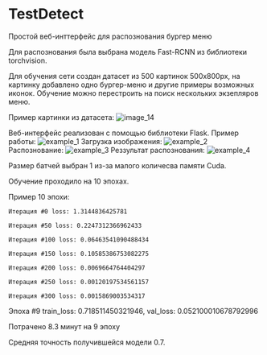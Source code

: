 # TestDetect
Простой веб-инттерфейс для распознования бургер меню

Для распознования была выбрана модель Fast-RCNN из библиотеки torchvision.

Для обучения сети создан датасет из 500 картинок 500х800px, на картинку добавлено одно бургер-меню и другие примеры возможных иконок. Обучение можно перестроить на поиск нескольких экзепляров меню.

Пример картинки из датасета:
![image_14](https://github.com/ChEktn/TestDetect/assets/131896441/ee241ccc-cb10-4e9f-ba59-025bc7b12535)

Веб-интерфейс реализован с помощью библиотеки Flask.
Пример работы:
![example_1](https://github.com/ChEktn/TestDetect/assets/131896441/defd2237-e11d-470d-a410-aa713ae0a4ea)
Загрузка изображения:
![example_2](https://github.com/ChEktn/TestDetect/assets/131896441/712becf5-187c-460f-9ce7-0980a9546c19)
Распознование:
![example_3](https://github.com/ChEktn/TestDetect/assets/131896441/c6c263a8-2a8a-4fb0-aa8d-41f1f3d239a5)
Реззультат распознования:
![example_4](https://github.com/ChEktn/TestDetect/assets/131896441/5500d52e-f0c3-4f0b-94a2-8f1cff2c924c)

Размер батчей выбран 1 из-за малого количесва памяти Cuda.

Обучение проходило на 10 эпохах.

Пример 10 эпохи:

	Итерация #0 loss: 1.3144836425781
	
	Итерация #50 loss: 0.2247312366962433
	
	Итерация #100 loss: 0.06463541090488434
	
	Итерация #150 loss: 0.10585386753082275
	
	Итерация #200 loss: 0.0069664764404297
	
	Итерация #250 loss: 0.00120197534561157
	
	Итерация #300 loss: 0.0015869003534317
	
Эпоха #9 train_loss: 0.718511450321946, val_loss: 0.052100010678792996

Потрачено 8.3 минут на 9 эпоху

Средняя точность получившейся модели 0.7.

